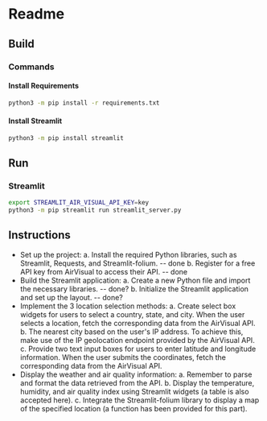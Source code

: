 # Readme

## Build

### Commands

#### Install Requirements

```bash
python3 -m pip install -r requirements.txt
```

#### Install Streamlit

```bash
python3 -m pip install streamlit
```

## Run

### Streamlit

```bash
export STREAMLIT_AIR_VISUAL_API_KEY=key
python3 -m pip streamlit run streamlit_server.py
```

## Instructions

- Set up the project:
  a. Install the required Python libraries, such as Streamlit, Requests, and Streamlit-folium. -- done
  b. Register for a free API key from AirVisual to access their API. -- done
- Build the Streamlit application:
  a. Create a new Python file and import the necessary libraries. -- done?
  b. Initialize the Streamlit application and set up the layout. -- done?
- Implement the 3 location selection methods:
  a. Create select box widgets for users to select a country, state, and city. When the user selects a location, fetch the corresponding data from the AirVisual API.
  b. The nearest city based on the user's IP address. To achieve this, make use of the IP geolocation endpoint provided by the AirVisual API.
  c. Provide two text input boxes for users to enter latitude and longitude information. When the user submits the coordinates, fetch the corresponding data from the AirVisual API.
- Display the weather and air quality information:
  a. Remember to parse and format the data retrieved from the API.
  b. Display the temperature, humidity, and air quality index using Streamlit widgets (a table is also accepted here).
  c. Integrate the Streamlit-folium library to display a map of the specified location (a function has been provided for this part).
